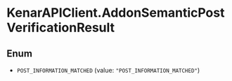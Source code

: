 # KenarAPIClient.AddonSemanticPostVerificationResult

## Enum


* `POST_INFORMATION_MATCHED` (value: `"POST_INFORMATION_MATCHED"`)


